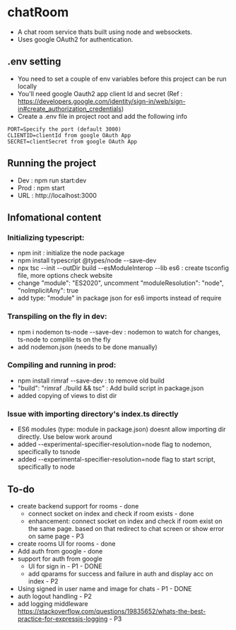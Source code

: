 # chatRoom
- A chat room service thats built using node and websockets.
- Uses google OAuth2 for authentication.

## .env setting
- You need to set a couple of env variables before this project can be run locally
- You'll need google Oauth2 app client Id and secret (Ref : https://developers.google.com/identity/sign-in/web/sign-in#create_authorization_credentials)
- Create a .env file in project root and add the following info
```
PORT=Specify the port (default 3000)
CLIENTID=clientId from google OAuth App
SECRET=clientSecret from google OAuth App
```
## Running the project
- Dev : npm run start:dev
- Prod : npm start
- URL : http://localhost:3000

## Infomational content 

### Initializing typescript: 
- npm init : initialize the node package
- npm install typescript  @types/node  --save-dev 
- npx tsc --init --outDir build --esModuleInterop --lib es6 : create tsconfig file, more options check website
- change "module": "ES2020", uncomment "moduleResolution": "node", "noImplicitAny": true
- add type: "module" in package json for es6 imports instead of require

### Transpiling on the fly in dev: 
- npm i nodemon ts-node --save-dev : nodemon to watch for changes, ts-node to complile ts on the fly
- add nodemon.json (needs to be done manually) 

### Compiling and running in prod: 
- npm install rimraf --save-dev : to remove old build 
- "build": "rimraf ./build && tsc" : Add build script in package.json
- added copying of views to dist dir

### Issue with importing directory's index.ts directly
- ES6 modules (type: module in package.json) doesnt allow importing dir directly. Use below work around
- added --experimental-specifier-resolution=node flag to nodemon, specifically to tsnode
- added --experimental-specifier-resolution=node flag to start script, specifically to node


## To-do
- create backend support for rooms -  done
    - connect socket on index and check if room exists - done
    - enhancement: connect socket on index and check if room exist on the same page. based on that redirect to chat screen or show error on same page - P3
- create rooms UI for rooms - done
- Add auth from google - done
- support for auth from google
    - UI for sign in - P1 - DONE
    - add qparams for success and failure in auth and display acc on index - P2
- Using signed in user name and image for chats - P1 - DONE
- auth logout handling - P2
- add logging middleware https://stackoverflow.com/questions/19835652/whats-the-best-practice-for-expressjs-logging - P3